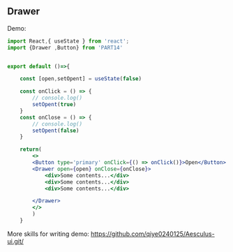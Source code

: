 
## Drawer

Demo:

```jsx
import React,{ useState } from 'react';
import {Drawer ,Button} from 'PART14'


export default ()=>{

    const [open,setOpent] = useState(false)

    const onClick = () => {
        // console.log()
        setOpent(true)
    }
    const onClose = () => {
        // console.log()
        setOpent(false)
    }

    return(
        <>
        <Button type='primary' onClick={() => onClick()}>Open</Button>
        <Drawer open={open} onClose={onClose}>
            <div>Some contents...</div>
            <div>Some contents...</div>
            <div>Some contents...</div>

        </Drawer>
        </>
        )
    }

```
<API ></API>


More skills for writing demo: https://github.com/qiye0240125/Aesculus-ui.git/
